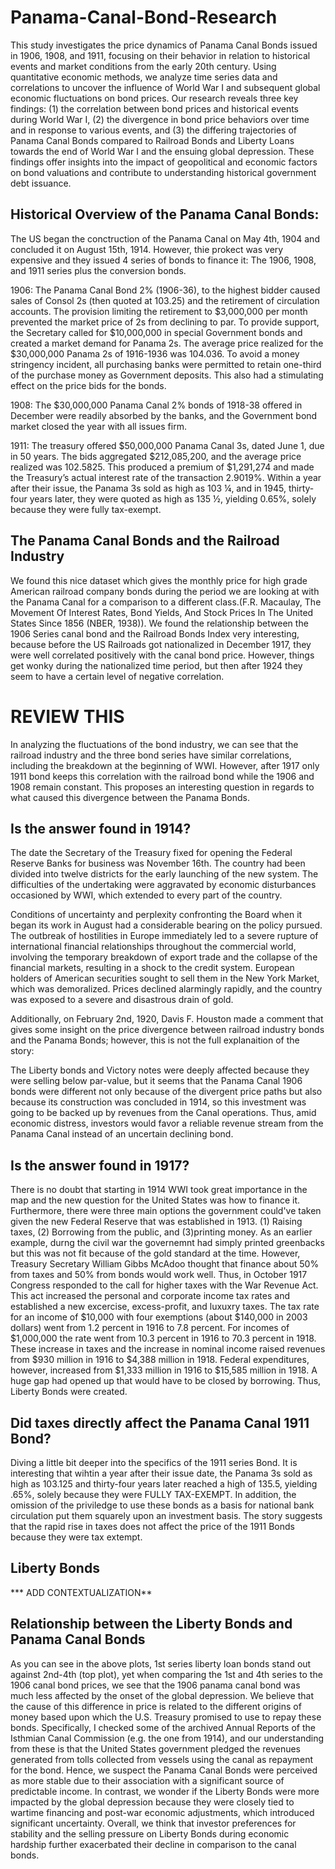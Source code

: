 # Panama-Canal-Bond-Research

This study investigates the price dynamics of Panama Canal Bonds issued in 1906, 1908, and 1911, focusing
on their behavior in relation to historical events and market conditions from the early 20th century. Using
quantitative economic methods, we analyze time series data and correlations to uncover the influence of World
War I and subsequent global economic fluctuations on bond prices. Our research reveals three key findings:
(1) the correlation between bond prices and historical events during World War I, (2) the divergence in bond
price behaviors over time and in response to various events, and (3) the differing trajectories of Panama Canal
Bonds compared to Railroad Bonds and Liberty Loans towards the end of World War I and the ensuing global
depression. These findings offer insights into the impact of geopolitical and economic factors on bond valuations
and contribute to understanding historical government debt issuance.

## Historical Overview of the Panama Canal Bonds:
The US began the conctruction of the Panama Canal on May 4th, 1904 and concluded it on August 15th, 1914. However, thie prokect was very expensive and they issued 4 series of bonds to finance it: The 1906, 1908, and 1911 series plus the conversion bonds.

1906: The Panama Canal Bond 2% (1906-36), to the highest bidder caused sales of Consol 2s (then quoted at 103.25) and the retirement of circulation accounts. The provision limiting the retirement to $3,000,000 per month prevented the market price of 2s from declining to par. To provide support, the Secretary called for $10,000,000 in special Government bonds and created a market demand for Panama 2s. The average price realized for the $30,000,000 Panama 2s of 1916-1936 was 104.036. To avoid a money stringency incident, all purchasing banks were permitted to retain one-third of the purchase money as Government deposits. This also had a stimulating effect on the price bids for the bonds. 

1908:  The $30,000,000 Panama Canal 2% bonds of 1918-38 offered in December were readily absorbed by the banks, and the Government bond market closed the year with all issues firm.

1911: The treasury offered $50,000,000 Panama Canal 3s, dated June 1, due in 50 years. The bids aggregated $212,085,200, and the average price realized was 102.5825. This produced a premium of $1,291,274 and made the Treasury’s actual interest rate of the transaction 2.9019%. Within a year after their issue, the Panama 3s sold as high as 103 ¼, and in 1945, thirty-four years later, they were quoted as high as 135 ½, yielding 0.65%, solely because they were fully tax-exempt.

## The Panama Canal Bonds and the Railroad Industry
We found this nice dataset which gives the monthly price for high grade American railroad company bonds during the period we are looking at with the Panama Canal for a comparison to a different class.(F.R. Macaulay, The Movement Of Interest Rates, Bond Yields, And Stock Prices In The United States Since 1856 (NBER, 1938)).
We found the relationship between the 1906 Series canal bond and the Railroad Bonds Index very interesting, because before the US Railroads got nationalized in December 1917, they were well correlated positively with the canal bond price. However, things get wonky during the nationalized time period, but then after 1924 they seem to have a certain level of negative correlation. 

# REVIEW THIS
In analyzing the fluctuations of the bond industry, we can see that the railroad industry and the three bond series have similar correlations, including the breakdown at the beginning of WWI. However, after 1917 only 1911 bond keeps this correlation with the railroad bond while the 1906 and 1908 remain constant. This proposes an interesting question in regards to what caused this divergence between the Panama Bonds. 

## Is the answer found in 1914?
The date the Secretary of the Treasury fixed for opening the Federal Reserve Banks for business was November 16th. The country had been divided into twelve districts for the early launching of the new system. The difficulties of the undertaking were aggravated by economic disturbances occasioned by WWI, which extended to every part of the country. 

Conditions of uncertainty and perplexity confronting the Board when it began its work in August had a considerable bearing on the policy pursued.  The outbreak of hostilities in Europe immediately led to a severe rupture of international financial relationships throughout the commercial world, involving the temporary breakdown of export trade and the collapse of the financial markets, resulting in a shock to the credit system. European holders of American securities sought to sell them in the New York Market, which was demoralized. Prices declined alarmingly rapidly, and the country was exposed to a severe and disastrous drain of gold. 

Additionally, on February 2nd, 1920, Davis F. Houston made a comment that gives some insight on the price divergence between railroad industry bonds and the Panama Bonds; however, this is not the full explanaition of the story:

The Liberty bonds and Victory notes were deeply affected because they were selling below par-value, but it seems that the Panama Canal 1906 bonds were different not only because of the divergent price paths but also because its construction was concluded in 1914, so this investment was going to be backed up by revenues from the Canal operations. Thus, amid economic distress, investors would favor a reliable revenue stream from the Panama Canal instead of an uncertain declining bond.

## Is the answer found in 1917?
There is no doubt that starting in 1914 WWI took great importance in the map and the new question for the United States was how to finance it. Furthermore, there were three main options the government could've taken given the new Federal Reserve that was established in 1913. (1) Raising taxes, (2) Borrowing from the public, and (3)printing money. As an earlier example, durng the civil war the governemnt had simply printed greenbacks but this was not fit because of the gold standard at the time. However, Treasury Secretary William Gibbs McAdoo thought that finance about 50% from taxes and 50% from bonds would work well. Thus, in October 1917 Congress responded to the call for higher taxes with the War Revenue Act. This act increased the personal and corporate income tax rates and established a new excercise, excess-profit, and luxuxry taxes. The tax rate for an income of $10,000 with four exemptions (about $140,000 in 2003 dollars) went from 1.2 percent in 1916 to 7.8 percent. For incomes of $1,000,000 the rate went from 10.3 percent in 1916 to 70.3 percent in 1918. These increase in taxes and the increase in nominal income raised revenues from $930 million in 1916 to $4,388 million in 1918. Federal expenditures, however, increased from $1,333 million in 1916 to $15,585 million in 1918. A huge gap had opened up that would have to be closed by borrowing. Thus, Liberty Bonds were created. 

## Did taxes directly affect the Panama Canal 1911 Bond?
Diving a little bit deeper into the specifics of the 1911 series Bond. It is interesting that wihtin a year after their issue date, the Panama 3s sold as high as 103.125 and thirty-four years later reached a high of 135.5, yielding .65%, solely because they were FULLY TAX-EXEMPT. In addition, the omission of the priviledge to use these bonds as a basis for national bank circulation put them squarely upon an investment basis. The story suggests that the rapid rise in taxes does not affect the price of the 1911 Bonds because they were tax extempt. 

## Liberty Bonds
*** ADD CONTEXTUALIZATION**

## Relationship between the Liberty Bonds and Panama Canal Bonds
As you can see in the above plots, 1st series liberty loan bonds stand out against 2nd-4th (top plot), yet when comparing the 1st and 4th series to the 1906 canal bond prices, we see that the 1906 panama canal bond was much less affected by the onset of the global depression. We believe that the cause of this difference in price is related to the different origins of money based upon which the U.S. Treasury promised to use to repay these bonds. Specifically, I checked some of the archived Annual Reports of the Isthmian Canal Commission (e.g. the one from 1914), and our understanding from these is that the United States government pledged the revenues generated from tolls collected from vessels using the canal as repayment for the bond. Hence, we suspect the Panama Canal Bonds were perceived as more stable due to their association with a significant source of predictable income. In contrast, we wonder if the Liberty Bonds were more impacted by the global depression because they were closely tied to wartime financing and post-war economic adjustments, which introduced significant uncertainty. Overall, we think that investor preferences for stability and the selling pressure on Liberty Bonds during economic hardship further exacerbated their decline in comparison to the canal bonds. 





